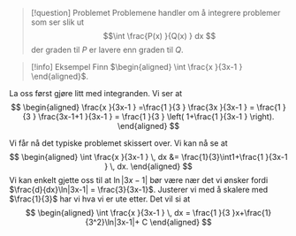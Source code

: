 > [!question] Problemet 
>   Problemene handler om å integrere problemer som ser slik ut
>   $$\int \frac{P(x) }{Q(x) } dx $$
>   der graden til $P$ er lavere enn graden til $Q$.


> [!info] Eksempel 
>  Finn $\begin{aligned} \int \frac{x }{3x-1 }   \end{aligned}$.

La oss først gjøre litt med integranden. Vi ser at
$$
\begin{aligned} 
  \frac{x }{3x-1 } =\frac{1 }{3 } \frac{3x }{3x-1 }  = \frac{1 }{3 } \frac{3x-1+1 }{3x-1 }  = \frac{1 }{3 } \left( 1+\frac{1 }{3x-1 }  \right). 
\end{aligned} 
$$

Vi får nå det typiske problemet skissert over. Vi kan nå se at
$$
\begin{aligned} 
  \int \frac{x }{3x-1 } \, dx &= \frac{1}{3}\int1+\frac{1 }{3x-1 } \, dx. 
\end{aligned} 
$$
Vi kan enkelt gjette oss til at $\ln|3x-1|$ bør være nær det vi ønsker fordi $\frac{d}{dx}\ln|3x-1| = \frac{3}{3x-1}$. Justerer vi med å skalere med $\frac{1}{3}$ har vi hva vi er ute etter. Det vil si at
$$
\begin{aligned} 
  \int \frac{x }{3x-1 } \, dx = \frac{1 }{3 }x+\frac{1}{3^2}\ln|3x-1|+ C  
\end{aligned} 
$$